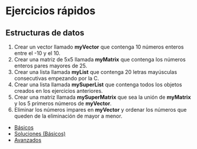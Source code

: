 # Ejercicios rápidos

## Estructuras de datos

1. Crear un vector llamado **myVector** que contenga 10 números enteros entre el -10 y el 10.
2. Crear una matriz de 5x5 llamada **myMatrix** que contenga los números enteros pares mayores de 25.
3. Crear una lista llamada **myList** que contenga 20 letras mayúsculas consecutivas empezando por la C.
4. Crear una lista llamada **mySuperList** que contenga todos los objetos creados en los ejercicios anteriores.
5. Crear una matriz llamada **mySuperMatrix** que sea la unión de **myMatrix** y los 5 primeros números de **myVector**.
6. Eliminar los números impares en **myVector** y ordenar los números que queden de la eliminación de mayor a menor.

- [Básicos](https://www.r-bloggers.com/2017/03/data-structures-exercises/)
- [Soluciones (Básicos)](https://www.r-exercises.com/2017/03/15/data-structures-solutions/)
- [Avanzados](http://adv-r.had.co.nz/Data-structures.html)
